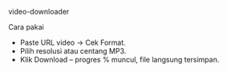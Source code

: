 video-downloader

Cara pakai
- Paste URL video → Cek Format.
- Pilih resolusi atau centang MP3.
- Klik Download – progres % muncul, file langsung tersimpan.
